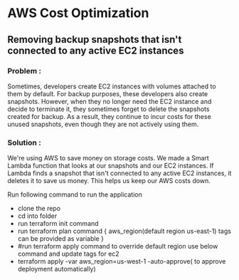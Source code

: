 # AWS Cost Optimization 

## Removing backup snapshots that isn't connected to any active EC2 instances

### Problem :
Sometimes, developers create EC2 instances with volumes attached to them by default. For backup purposes, these developers also create snapshots. However, when they no longer need the EC2 instance and decide to terminate it, they sometimes forget to delete the snapshots created for backup. As a result, they continue to incur costs for these unused snapshots, even though they are not actively using them.

### Solution :
We're using AWS to save money on storage costs. We made a Smart Lambda function that looks at our snapshots and our EC2 instances. If Lambda finds a snapshot that isn't connected to any active EC2 instances, it deletes it to save us money. This helps us keep our AWS costs down.


Run following command to run the application
- clone the repo
- cd into folder
- run terraform init command
- run terraform plan command { aws_region(default region us-east-1)  tags can be provided as variable }
- #run terraform apply command to override default region use below command and update tags for ec2
- terraform apply -var aws_region=us-west-1 -auto-approve( to approve deployment automatically)
